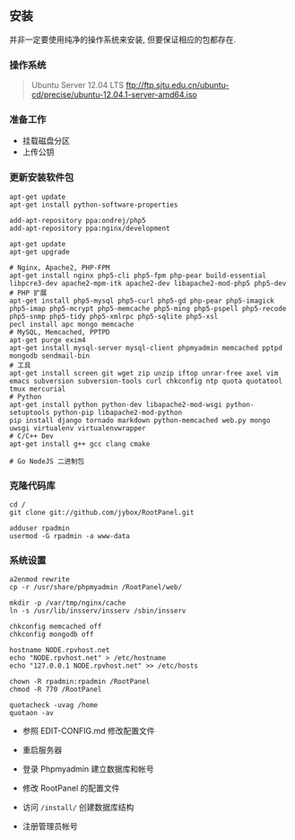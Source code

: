 ## 安装
并非一定要使用纯净的操作系统来安装, 但要保证相应的包都存在.

### 操作系统

>   Ubuntu Server 12.04 LTS
>   ftp://ftp.sjtu.edu.cn/ubuntu-cd/precise/ubuntu-12.04.1-server-amd64.iso

### 准备工作

* 挂载磁盘分区
* 上传公钥

### 更新安装软件包

    apt-get update
    apt-get install python-software-properties

    add-apt-repository ppa:ondrej/php5
    add-apt-repository ppa:nginx/development

    apt-get update
    apt-get upgrade

    # Nginx, Apache2, PHP-FPM
    apt-get install nginx php5-cli php5-fpm php-pear build-essential libpcre3-dev apache2-mpm-itk apache2-dev libapache2-mod-php5 php5-dev
    # PHP 扩展
    apt-get install php5-mysql php5-curl php5-gd php-pear php5-imagick php5-imap php5-mcrypt php5-memcache php5-ming php5-pspell php5-recode php5-snmp php5-tidy php5-xmlrpc php5-sqlite php5-xsl
    pecl install apc mongo memcache
    # MySQL, Memcached, PPTPD
    apt-get purge exim4
    apt-get install mysql-server mysql-client phpmyadmin memcached pptpd mongodb sendmail-bin
    # 工具
    apt-get install screen git wget zip unzip iftop unrar-free axel vim emacs subversion subversion-tools curl chkconfig ntp quota quotatool tmux mercurial
    # Python
    apt-get install python python-dev libapache2-mod-wsgi python-setuptools python-pip libapache2-mod-python
    pip install django tornado markdown python-memcached web.py mongo uwsgi virtualenv virtualenvwrapper
    # C/C++ Dev
    apt-get install g++ gcc clang cmake

    # Go NodeJS 二进制包

### 克隆代码库

    cd /
    git clone git://github.com/jybox/RootPanel.git

    adduser rpadmin
    usermod -G rpadmin -a www-data

### 系统设置

    a2enmod rewrite
    cp -r /usr/share/phpmyadmin /RootPanel/web/

    mkdir -p /var/tmp/nginx/cache
    ln -s /usr/lib/insserv/insserv /sbin/insserv

    chkconfig memcached off
    chkconfig mongodb off

    hostname NODE.rpvhost.net
    echo "NODE.rpvhost.net" > /etc/hostname
    echo "127.0.0.1 NODE.rpvhost.net" >> /etc/hosts

    chown -R rpadmin:rpadmin /RootPanel
    chmod -R 770 /RootPanel

    quotacheck -uvag /home
    quotaon -av

* 参照 EDIT-CONFIG.md 修改配置文件
* 重启服务器

* 登录 Phpmyadmin 建立数据库和帐号
* 修改 RootPanel 的配置文件
* 访问 `/install/` 创建数据库结构
* 注册管理员帐号



